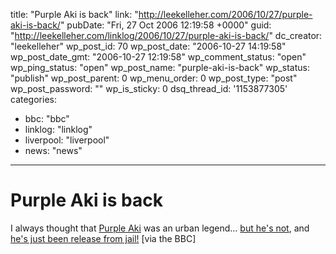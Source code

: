 title: "Purple Aki is back"
link: "http://leekelleher.com/2006/10/27/purple-aki-is-back/"
pubDate: "Fri, 27 Oct 2006 12:19:58 +0000"
guid: "http://leekelleher.com/linklog/2006/10/27/purple-aki-is-back/"
dc_creator: "leekelleher"
wp_post_id: 70
wp_post_date: "2006-10-27 14:19:58"
wp_post_date_gmt: "2006-10-27 12:19:58"
wp_comment_status: "open"
wp_ping_status: "open"
wp_post_name: "purple-aki-is-back"
wp_status: "publish"
wp_post_parent: 0
wp_menu_order: 0
wp_post_type: "post"
wp_post_password: ""
wp_is_sticky: 0
dsq_thread_id: '1153877305'
categories:
  - bbc: "bbc"
  - linklog: "linklog"
  - liverpool: "liverpool"
  - news: "news"

---

# Purple Aki is back

I always thought that <a href="http://en.wikipedia.org/wiki/Purple_Aki">Purple Aki</a> was an urban legend... <a href="http://www.urbanomic.com/MT/sphaleotas/archives/000039.html">but he's not</a>, and <a href="http://news.bbc.co.uk/1/hi/england/merseyside/6087922.stm">he's just been release from jail!</a> [via the BBC]